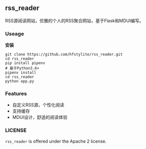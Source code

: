 ## rss_reader

RSS源阅读网站，优雅的个人的RSS聚合网站，基于Flask和MDUI编写。

### Useage

**安装**

``` shell
git clone https://github.com/hfstylite/rss_reader.git
cd rss_reader
pip install pipenv
# 基于Python3.6+
pipenv install 
cd rss_reader 
python app.py
```

### Features

- 自定义RSS源，个性化阅读
- 支持缓存
- MDUI设计，舒适的阅读体验

### LICENSE
`rss_reader` is offered under the Apache 2 license.
